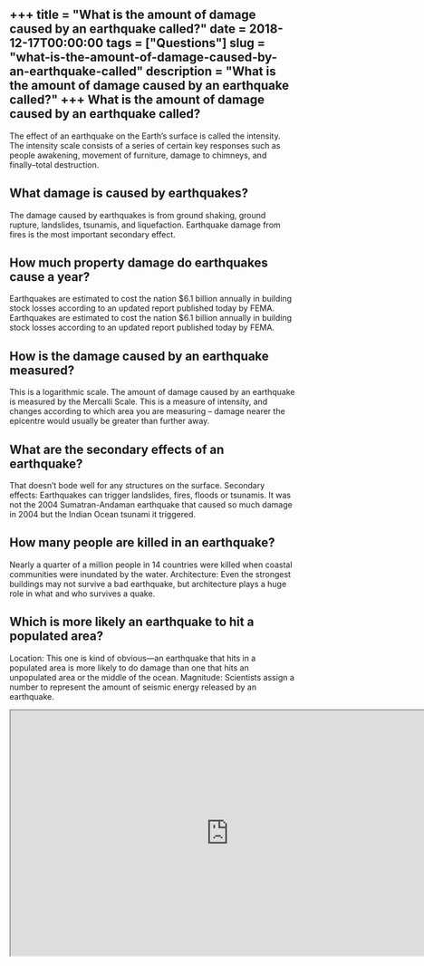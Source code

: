 +++
title = "What is the amount of damage caused by an earthquake called?"
date = 2018-12-17T00:00:00
tags = ["Questions"]
slug = "what-is-the-amount-of-damage-caused-by-an-earthquake-called"
description = "What is the amount of damage caused by an earthquake called?"
+++
What is the amount of damage caused by an earthquake called?
------------------------------------------------------------

The effect of an earthquake on the Earth’s surface is called the intensity. The intensity scale consists of a series of certain key responses such as people awakening, movement of furniture, damage to chimneys, and finally–total destruction.

What damage is caused by earthquakes?
-------------------------------------

The damage caused by earthquakes is from ground shaking, ground rupture, landslides, tsunamis, and liquefaction. Earthquake damage from fires is the most important secondary effect.

How much property damage do earthquakes cause a year?
-----------------------------------------------------

Earthquakes are estimated to cost the nation $6.1 billion annually in building stock losses according to an updated report published today by FEMA. Earthquakes are estimated to cost the nation $6.1 billion annually in building stock losses according to an updated report published today by FEMA.

How is the damage caused by an earthquake measured?
---------------------------------------------------

This is a logarithmic scale. The amount of damage caused by an earthquake is measured by the Mercalli Scale. This is a measure of intensity, and changes according to which area you are measuring – damage nearer the epicentre would usually be greater than further away.

What are the secondary effects of an earthquake?
------------------------------------------------

That doesn’t bode well for any structures on the surface. Secondary effects: Earthquakes can trigger landslides, fires, floods or tsunamis. It was not the 2004 Sumatran-Andaman earthquake that caused so much damage in 2004 but the Indian Ocean tsunami it triggered.

How many people are killed in an earthquake?
--------------------------------------------

Nearly a quarter of a million people in 14 countries were killed when coastal communities were inundated by the water. Architecture: Even the strongest buildings may not survive a bad earthquake, but architecture plays a huge role in what and who survives a quake.

Which is more likely an earthquake to hit a populated area?
-----------------------------------------------------------

Location: This one is kind of obvious—an earthquake that hits in a populated area is more likely to do damage than one that hits an unpopulated area or the middle of the ocean. Magnitude: Scientists assign a number to represent the amount of seismic energy released by an earthquake.

<iframe allow="accelerometer; autoplay; clipboard-write; encrypted-media; gyroscope; picture-in-picture" allowfullscreen="" class="__youtube_prefs__  epyt-is-override  no-lazyload" data-no-lazy="1" data-origheight="433" data-origwidth="770" data-skipgform_ajax_framebjll="" height="433" id="_ytid_83535" loading="lazy" src="https://www.youtube.com/embed/FjyIjpGLDko?enablejsapi=1&autoplay=0&cc_load_policy=0&cc_lang_pref=&iv_load_policy=1&loop=0&modestbranding=0&rel=1&fs=1&playsinline=0&autohide=2&theme=dark&color=red&controls=1&" title="YouTube player" width="770"></iframe>